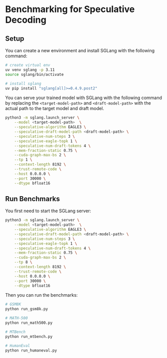 # Benchmarking for Speculative Decoding

## Setup

You can create a new environment and install SGLang with the following command:

```bash
# create virtual env
uv venv sglang -p 3.11
source sglang/bin/activate

# install sglang
uv pip install "sglang[all]>=0.4.9.post2"
```

You can serve your trained model with SGLang with the following command by replacing the `<target-model-path>` and `<draft-model-path>` with the actual path to the target model and draft model.

```bash
python3 -m sglang.launch_server \
    --model <target-model-path>  \
    --speculative-algorithm EAGLE3 \
    --speculative-draft-model-path <draft-model-path> \
    --speculative-num-steps 3 \
    --speculative-eagle-topk 1 \
    --speculative-num-draft-tokens 4 \
    --mem-fraction-static 0.75 \
    --cuda-graph-max-bs 2 \
    --tp 1 \
    --context-length 8192 \
    --trust-remote-code \
    --host 0.0.0.0 \
    --port 30000 \
    --dtype bfloat16
```

## Run Benchmarks

You first need to start the SGLang server:

```bash
python3 -m sglang.launch_server \
    --model <target-model-path>  \
    --speculative-algorithm EAGLE3 \
    --speculative-draft-model-path <draft-model-path> \
    --speculative-num-steps 3 \
    --speculative-eagle-topk 1 \
    --speculative-num-draft-tokens 4 \
    --mem-fraction-static 0.75 \
    --cuda-graph-max-bs 2 \
    --tp 8 \
    --context-length 8192 \
    --trust-remote-code \
    --host 0.0.0.0 \
    --port 30000 \
    --dtype bfloat16
```

Then you can run the benchmarks:

```bash
# GSM8K
python run_gsm8k.py

# MATH-500
python run_math500.py

# MTBench
python run_mtbench.py

# HumanEval
python run_humaneval.py
```
